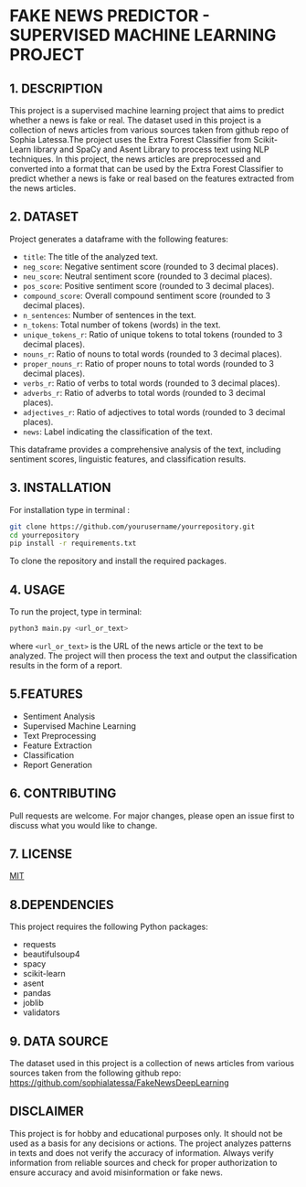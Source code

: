 # FAKE NEWS PREDICTOR - SUPERVISED MACHINE LEARNING PROJECT

## 1. DESCRIPTION

This project is a supervised machine learning project that aims to predict whether a news is fake or real. The dataset used in this project is a collection of news articles from various sources taken from github repo of Sophia Latessa.The project uses the Extra Forest Classifier from Scikit-Learn library and SpaCy and Asent Library to process text using NLP techniques. In this project, the news articles are preprocessed and converted into a format that can be used by the Extra Forest Classifier to predict whether a news is fake or real based on the features extracted from the news articles.

## 2. DATASET

Project generates a dataframe with the following features:

- `title`: The title of the analyzed text.
- `neg_score`: Negative sentiment score (rounded to 3 decimal places).
- `neu_score`: Neutral sentiment score (rounded to 3 decimal places).
- `pos_score`: Positive sentiment score (rounded to 3 decimal places).
- `compound_score`: Overall compound sentiment score (rounded to 3 decimal places).
- `n_sentences`: Number of sentences in the text.
- `n_tokens`: Total number of tokens (words) in the text.
- `unique_tokens_r`: Ratio of unique tokens to total tokens (rounded to 3 decimal places).
- `nouns_r`: Ratio of nouns to total words (rounded to 3 decimal places).
- `proper_nouns_r`: Ratio of proper nouns to total words (rounded to 3 decimal places).
- `verbs_r`: Ratio of verbs to total words (rounded to 3 decimal places).
- `adverbs_r`: Ratio of adverbs to total words (rounded to 3 decimal places).
- `adjectives_r`: Ratio of adjectives to total words (rounded to 3 decimal places).
- `news`: Label indicating the classification of the text.

This dataframe provides a comprehensive analysis of the text, including sentiment scores, linguistic features, and classification results.

## 3. INSTALLATION

For installation type in terminal :

```bash
git clone https://github.com/yourusername/yourrepository.git
cd yourrepository
pip install -r requirements.txt
```
To clone the repository and install the required packages.

## 4. USAGE

To run the project, type in terminal:

```bash
python3 main.py <url_or_text>
```
where `<url_or_text>` is the URL of the news article or the text to be analyzed. The project will then process the text and output the classification results in the form of a report.

## 5.FEATURES

- Sentiment Analysis
- Supervised Machine Learning
- Text Preprocessing
- Feature Extraction
- Classification
- Report Generation

## 6. CONTRIBUTING

Pull requests are welcome. For major changes, please open an issue first to discuss what you would like to change.

## 7. LICENSE

[MIT](https://choosealicense.com/licenses/mit/)

## 8.DEPENDENCIES

This project requires the following Python packages:

- requests
- beautifulsoup4
- spacy
- scikit-learn
- asent
- pandas
- joblib
- validators

## 9. DATA SOURCE

The dataset used in this project is a collection of news articles from various sources taken from the following github repo: https://github.com/sophialatessa/FakeNewsDeepLearning

## DISCLAIMER

This project is for hobby and educational purposes only. It should not be used as a basis for any decisions or actions. The project analyzes patterns in texts and does not verify the accuracy of information. Always verify information from reliable sources and check for proper authorization to ensure accuracy and avoid misinformation or fake news.
